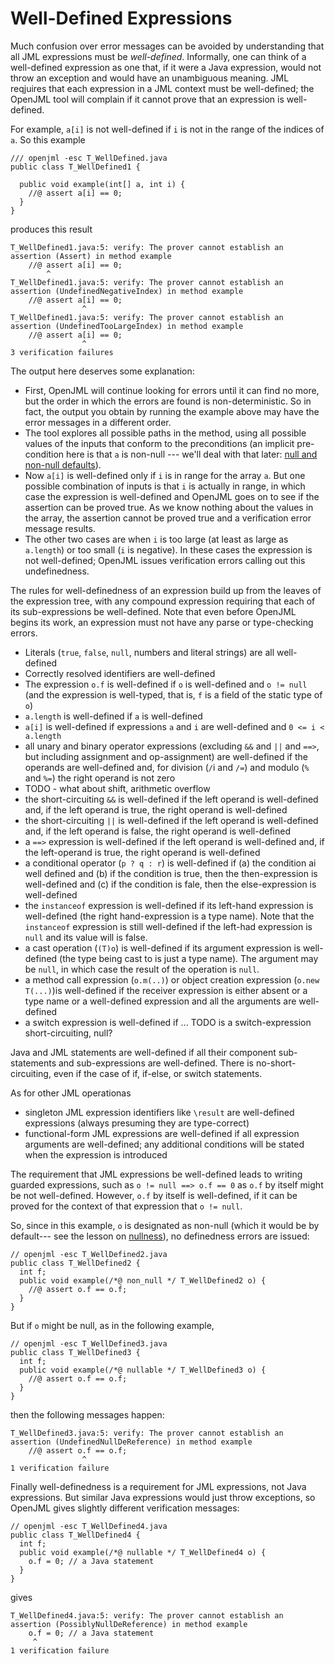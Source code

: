 # Well-Defined Expressions

Much confusion over error messages can be avoided by understanding that all JML expressions must be *well-defined*. Informally, one can think of a well-defined expression as one that, if it were a Java expression, would not throw an exception and would have an unambiguous meaning. JML reqjuires that each expression in a JML context must be well-defined; the OpenJML tool will complain if it cannot prove that an expression is well-defined.

For example, `a[i]` is not well-defined if `i` is not in the range of the indices of `a`. So this example

```
/// openjml -esc T_WellDefined.java
public class T_WellDefined1 {

  public void example(int[] a, int i) {
    //@ assert a[i] == 0;
  }
}
```

produces this result

```
T_WellDefined1.java:5: verify: The prover cannot establish an assertion (Assert) in method example
    //@ assert a[i] == 0;
        ^
T_WellDefined1.java:5: verify: The prover cannot establish an assertion (UndefinedNegativeIndex) in method example
    //@ assert a[i] == 0;
                ^
T_WellDefined1.java:5: verify: The prover cannot establish an assertion (UndefinedTooLargeIndex) in method example
    //@ assert a[i] == 0;
                ^
3 verification failures
```

The output here deserves some explanation:
* First, OpenJML will continue looking for errors until it can find no more, but the order in which the errors are found is non-deterministic. So in fact, the output you obtain by running the example above may have the error messages in a different order.
* The tool explores all possible paths in the method, using all possible values of the inputs that conform to the preconditions (an implicit pre-condition here is that `a` is non-null --- we'll deal with that later: [null and non-null defaults](Nullness)).
* Now `a[i]` is well-defined only if `i` is in range for the array `a`. But one possible combination of inputs is that `i` is actually in range, in which case the expression is well-defined and OpenJML goes on to see if the assertion can be proved true. As we know nothing about the values in the array, the assertion cannot be proved true and a verification error message results.
* The other two cases are when `i` is too large (at least as large as `a.length`) or too small (`i` is negative). In these cases the expression is not well-defined; OpenJML issues verification errors calling out this undefinedness.

The rules for well-definedness of an expression build up from the leaves of the expression tree, with any compound expression requiring that each of its sub-expressions be well-defined. Note that even before OpenJML begins its work, an expression must not have any parse or type-checking errors.

* Literals (`true`, `false`, `null`, numbers and literal strings) are all well-defined
* Correctly resolved identifiers are well-defined
* The expression `o.f` is well-defined if `o` is well-defined and `o != null` (and the expression is well-typed, that is, `f` is a field of the static type of `o`)
* `a.length` is well-defined if `a` is well-defined
* `a[i]` is well-defined if expressions `a` and `i` are well-defined and `0 <= i < a.length`
* all unary and binary operator expressions (excluding `&&` and `||` and `==>`,
but including assignment and op-assignment)
 are well-defined if the operands are well-defined and, for division (`/`i and `/=`) and modulo (`%` and `%=`) the right operand is not zero
* TODO - what about shift, arithmetic overflow
* the short-circuiting `&&` is well-defined if the left operand is well-defined and, if the left operand is true, the right operand is well-defined
* the short-circuiting `||` is well-defined if the left operand is well-defined and, if the left operand is false, the right operand is well-defined
* a `==>`  expression is well-defined if the left operand is well-defined and,
if the left-operand is true, the right operand is well-defined
* a conditional operator (`p ? q : r`) is well-defined if (a) the condition ai well defined and (b) if the condition is true, then the then-expression is well-defined and (c) if the condition is fale, then the else-expression is well-defined
* the `instanceof` expression is well-defined if its left-hand expression is well-defined (the right hand-expression is a type name). Note that the `instanceof` expression is still well-defined if the left-had expression is `null` and its value will is false.
* a cast operation (`(T)o`) is well-defined if its argument expression is well-defined (the type being cast to is just a type name). The argument may be `null`, in which case the result of the operation is `null`.
* a method call expression (`o.m(..)`) or object creation expression (`o.new T(...)`)is well-defined if the receiver expression is either absent or a type name or a well-defined expression and all the arguments are well-defined
* a switch expression is well-defined if ... TODO is a switch-expression short-circuiting, null?

Java and JML statements are well-defined if all their component sub-statements and sub-expressions are well-defined. There is no-short-circuiting, even if the case of if, if-else, or switch statements.

As for other JML operationas
* singleton JML expression identifiers like `\result` are well-defined expressions (always presuming they are type-correct)
* functional-form JML expressions are well-defined if all expression arguments are well-defined; any additional conditions will be stated when the expression is introduced


The requirement that JML expressions be well-defined leads to writing guarded expressions, such as `o != null ==> o.f == 0` as `o.f` by itself might be not well-defined. However, `o.f` by itself is well-defined, if it can be proved for the context of that expression that `o != null`.

So, since in this example, `o` is designated as non-null (which it would be by default--- see the lesson on [nullness](Nullness)), no definedness errors are issued:
```
// openjml -esc T_WellDefined2.java
public class T_WellDefined2 {
  int f;
  public void example(/*@ non_null */ T_WellDefined2 o) {
    //@ assert o.f == o.f;
  }
}
```
But if `o` might be null, as in the following example,
```
// openjml -esc T_WellDefined3.java
public class T_WellDefined3 {
  int f;
  public void example(/*@ nullable */ T_WellDefined3 o) {
    //@ assert o.f == o.f;
  }
}
```
then the following messages happen:
```
T_WellDefined3.java:5: verify: The prover cannot establish an assertion (UndefinedNullDeReference) in method example
    //@ assert o.f == o.f;
                ^
1 verification failure
```

Finally well-definedness is a requirement for JML expressions, not Java expressions. But similar Java expressions would just throw exceptions, so OpenJML gives slightly different verification messages:
```
// openjml -esc T_WellDefined4.java
public class T_WellDefined4 {
  int f;
  public void example(/*@ nullable */ T_WellDefined4 o) {
    o.f = 0; // a Java statement
  }
}
```
gives
```
T_WellDefined4.java:5: verify: The prover cannot establish an assertion (PossiblyNullDeReference) in method example
    o.f = 0; // a Java statement
     ^
1 verification failure
```
